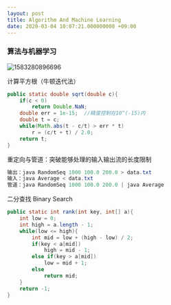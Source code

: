 ```yaml
---
layout: post
title: Algorithm And Machine Learning
date: 2020-03-04 10:07:21.000000000 +09:00
---
```


### 算法与机器学习

![1583280896696](C:\Users\west\Desktop\fengshiwest.github.io\_posts\img\AlgorithmAndMachineLearningMind.png)

计算平方根（牛顿迭代法）

```java
public static double sqrt(double c){
    if(c < 0)
        return Double.NaN;
    double err = 1e-15;  //精度控制在10^(-15)内
    double t = c;
    while(Math.abs(t - c/t) > err * t)
        r = (c/t + t) / 2.0;
    return t;
}
```



重定向与管道：突破能够处理的输入输出流的长度限制

```java
输出：java RandomSeq 1000 100.0 200.0 > data.txt
输入：java Average < data.txt
管道：java RandomSeq 1000 100.0 200.0 | java Average
```



二分查找 Binary Search

```java
public static int rank(int key, int[] a){
    int low = 0;
    int high = a.length - 1;
    while(low <= high){
        int mid = low + (high - low) / 2;
        if(key < a[mid])
            high = mid - 1;
        else if(key > a[mid])
            low = mid + 1;
        else
            return mid;
    }
    return -1;
}
```

